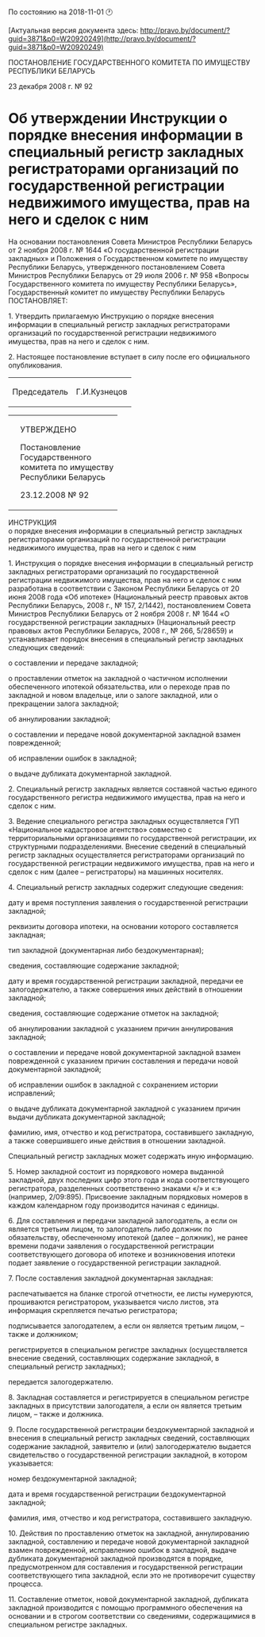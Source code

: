 По состоянию на 2018-11-01 &#x1F550;

[Актуальная версия документа здесь: http://pravo.by/document/?guid=3871&p0=W20920249](http://pravo.by/document/?guid=3871&p0=W20920249)

<p>ПОСТАНОВЛЕНИЕ ГОСУДАРСТВЕННОГО КОМИТЕТА ПО ИМУЩЕСТВУ РЕСПУБЛИКИ БЕЛАРУСЬ</p>
<p>23 декабря 2008 г. № 92</p>
<h1>Об утверждении Инструкции о порядке внесения информации в специальный регистр закладных регистраторами организаций по государственной регистрации недвижимого имущества, прав на него и сделок с ним</h1>
<p>На основании постановления Совета Министров Республики Беларусь от 2 ноября 2008 г. № 1644 «О государственной регистрации закладных» и Положения о Государственном комитете по имуществу Республики Беларусь, утвержденного постановлением Совета Министров Республики Беларусь от 29 июля 2006 г. № 958 «Вопросы Государственного комитета по имуществу Республики Беларусь», Государственный комитет по имуществу Республики Беларусь ПОСТАНОВЛЯЕТ:</p>
<p>1. Утвердить прилагаемую Инструкцию о порядке внесения информации в специальный регистр закладных регистраторами организаций по государственной регистрации недвижимого имущества, прав на него и сделок с ним.</p>
<p>2. Настоящее постановление вступает в силу после его официального опубликования.</p>
<p></p>
<table><tr>
<td><p>Председатель</p></td>
<td><p>Г.И.Кузнецов</p></td>
</tr></table>
<p></p>
<table><tr>
<td><p></p></td>
<td>
<p>УТВЕРЖДЕНО</p>
<p>Постановление<br>Государственного<br>комитета по имуществу<br>Республики Беларусь</p>
<p>23.12.2008 № 92</p>
</td>
</tr></table>
<p></p>
<p>ИНСТРУКЦИЯ<br>о порядке внесения информации в специальный регистр закладных регистраторами организаций по государственной регистрации недвижимого имущества, прав на него и сделок с ним</p>
<p>1. Инструкция о порядке внесения информации в специальный регистр закладных регистраторами организаций по государственной регистрации недвижимого имущества, прав на него и сделок с ним разработана в соответствии с Законом Республики Беларусь от 20 июня 2008 года «Об ипотеке» (Национальный реестр правовых актов Республики Беларусь, 2008 г., № 157, 2/1442), постановлением Совета Министров Республики Беларусь от 2 ноября 2008 г. № 1644 «О государственной регистрации закладных» (Национальный реестр правовых актов Республики Беларусь, 2008 г., № 266, 5/28659) и устанавливает порядок внесения в специальный регистр закладных следующих сведений:</p>
<p>о составлении и передаче закладной;</p>
<p>о проставлении отметок на закладной о частичном исполнении обеспеченного ипотекой обязательства, или о переходе прав по закладной и новом владельце, или о залоге закладной, или о прекращении залога закладной;</p>
<p>об аннулировании закладной;</p>
<p>о составлении и передаче новой документарной закладной взамен поврежденной;</p>
<p>об исправлении ошибок в закладной;</p>
<p>о выдаче дубликата документарной закладной.</p>
<p>2. Специальный регистр закладных является составной частью единого государственного регистра недвижимого имущества, прав на него и сделок с ним.</p>
<p>3. Ведение специального регистра закладных осуществляется ГУП «Национальное кадастровое агентство» совместно с территориальными организациями по государственной регистрации, их структурными подразделениями. Внесение сведений в специальный регистр закладных осуществляется регистраторами организаций по государственной регистрации недвижимого имущества, прав на него и сделок с ним (далее – регистраторы) на машинных носителях.</p>
<p>4. Специальный регистр закладных содержит следующие сведения:</p>
<p>дату и время поступления заявления о государственной регистрации закладной;</p>
<p>реквизиты договора ипотеки, на основании которого составляется закладная;</p>
<p>тип закладной (документарная либо бездокументарная);</p>
<p>сведения, составляющие содержание закладной;</p>
<p>дату и время государственной регистрации закладной, передачи ее залогодержателю, а также совершения иных действий в отношении закладной;</p>
<p>сведения, составляющие содержание отметок на закладной;</p>
<p>об аннулировании закладной с указанием причин аннулирования закладной;</p>
<p>о составлении и передаче новой документарной закладной взамен поврежденной с указанием причин составления и передачи новой документарной закладной;</p>
<p>об исправлении ошибок в закладной с сохранением истории исправлений;</p>
<p>о выдаче дубликата документарной закладной с указанием причин выдачи дубликата документарной закладной;</p>
<p>фамилию, имя, отчество и код регистратора, составившего закладную, а также совершившего иные действия в отношении закладной.</p>
<p>Специальный регистр закладных может содержать иную информацию.</p>
<p>5. Номер закладной состоит из порядкового номера выданной закладной, двух последних цифр этого года и кода соответствующего регистратора, разделенных соответственно знаками «/» и «:» (например, 2/09:895). Присвоение закладным порядковых номеров в каждом календарном году производится начиная с единицы.</p>
<p>6. Для составления и передачи закладной залогодатель, а если он является третьим лицом, то залогодатель либо должник по обязательству, обеспеченному ипотекой (далее – должник), не ранее времени подачи заявления о государственной регистрации соответствующего договора об ипотеке и возникновения ипотеки подает заявление о государственной регистрации закладной.</p>
<p>7. После составления закладной документарная закладная:</p>
<p>распечатывается на бланке строгой отчетности, ее листы нумеруются, прошиваются регистратором, указывается число листов, эта информация скрепляется печатью регистратора;</p>
<p>подписывается залогодателем, а если он является третьим лицом, – также и должником;</p>
<p>регистрируется в специальном регистре закладных (осуществляется внесение сведений, составляющих содержание закладной, в специальный регистр закладных);</p>
<p>передается залогодержателю.</p>
<p>8. Закладная составляется и регистрируется в специальном регистре закладных в присутствии залогодателя, а если он является третьим лицом, – также и должника.</p>
<p>9. После государственной регистрации бездокументарной закладной и внесения в специальный регистр закладных сведений, составляющих содержание закладной, заявителю и (или) залогодержателю выдается свидетельство о государственной регистрации закладной, в котором указывается:</p>
<p>номер бездокументарной закладной;</p>
<p>дата и время государственной регистрации бездокументарной закладной;</p>
<p>фамилия, имя, отчество и код регистратора, составившего закладную.</p>
<p>10. Действия по проставлению отметок на закладной, аннулированию закладной, составлению и передаче новой документарной закладной взамен поврежденной, исправлению ошибок в закладной, выдаче дубликата документарной закладной производятся в порядке, предусмотренном для составления и государственной регистрации соответствующего типа закладной, если это не противоречит существу процесса.</p>
<p>11. Составление отметок, новой документарной закладной, дубликата закладной производится с помощью программного обеспечения на основании и в строгом соответствии со сведениями, содержащимися в специальном регистре закладных.</p>
<p></p>
